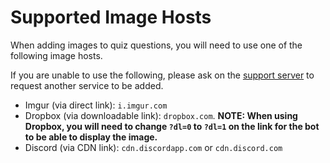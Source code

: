 # Supported Image Hosts

When adding images to quiz questions, you will need to use one of the following image hosts.

If you are unable to use the following, please ask on the [support server](https://www.ihxyz.dev/bots/support) to request another service to be added.

- Imgur (via direct link): `i.imgur.com`
- Dropbox (via downloadable link): `dropbox.com`. **NOTE: When using Dropbox, you will need to change `?dl=0` to `?dl=1` on the link for the bot to be able to display the image.**
- Discord (via CDN link): `cdn.discordapp.com` or `cdn.discord.com`
